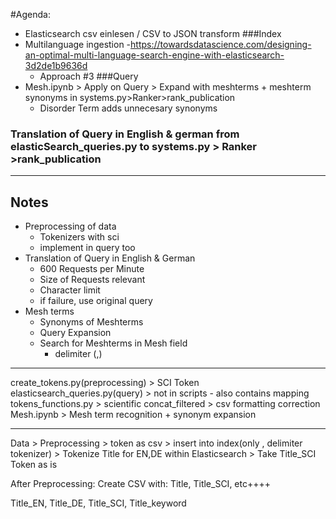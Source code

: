 #Agenda:
- Elasticsearch csv einlesen / CSV to JSON transform
###Index
- Multilanguage ingestion 
	-https://towardsdatascience.com/designing-an-optimal-multi-language-search-engine-with-elasticsearch-3d2de1b9636d
	- Approach #3
###Query
- Mesh.ipynb > Apply on Query > Expand with meshterms + meshterm synonyms in systems.py>Ranker>rank_publication
	- Disorder Term adds unnecesary synonyms
### Translation of Query in English & german from elasticSearch_queries.py to systems.py > Ranker >rank_publication


___________________________________________________________________________________________________________________________
## Notes
- Preprocessing of data
	- Tokenizers with sci
	- implement in query too
- Translation of Query in English & German
	- 600 Requests per Minute
	- Size of Requests relevant
	- Character limit
	- if failure, use original query
- Mesh terms
	- Synonyms of Meshterms
	- Query Expansion
	- Search for Meshterms in Mesh field
		- delimiter (,)
___________________


create_tokens.py(preprocessing) >  SCI Token
elasticsearch_queries.py(query) > not in scripts
	- also contains mapping
tokens_functions.py > scientific
concat_filtered > csv formatting correction 
Mesh.ipynb > Mesh term recognition + synonym expansion

___________________

Data > Preprocessing > token as csv > insert into index(only , delimiter tokenizer)
									> Tokenize Title for EN,DE within Elasticsearch
									> Take Title_SCI Token as is


After Preprocessing:
	Create CSV with: Title, Title_SCI, etc++++

Title_EN, Title_DE, Title_SCI, Title_keyword



	
	

